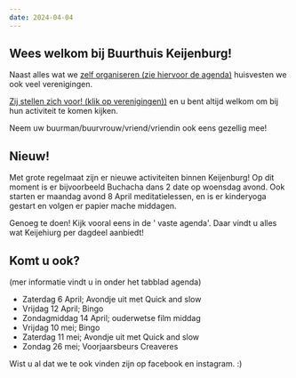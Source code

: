```yaml
---
date: 2024-04-04
---
```


## Wees welkom bij Buurthuis Keijenburg!

Naast alles wat we [zelf organiseren (zie hiervoor de agenda)](/activiteiten/agenda) 
huisvesten we ook veel verenigingen.

[Zij stellen zich voor! (klik op verenigingen))](/verenigingen) 
en u bent altijd welkom om bij hun activiteit te komen kijken.

Neem uw buurman/buurvrouw/vriend/vriendin ook eens gezellig mee!

## Nieuw!
Met grote regelmaat zijn er nieuwe activiteiten binnen Keijenburg!
Op dit moment is er bijvoorbeeld Buchacha dans 2 date op woensdag avond.
Ook starten er maandag avond 8 April meditatielessen, en is er kinderyoga gestart 
en volgen er papier mache middagen.

Genoeg te doen! Kijk vooral eens in de ' vaste agenda'.
Daar vindt u alles wat Keijehiurg per dagdeel aanbiedt!

## Komt u ook?
(mer informatie vindt u in onder het tabblad agenda)
- Zaterdag 6 April; Avondje uit met Quick and slow
- Vrijdag 12 April; Bingo
- Zondagmiddag 14 April; ouderwetse film middag
- Vrijdag 10 mei; Bingo
- Zaterdag 11 mei; Avondje uit met Quick and slow
- Zondag 26 mei; Voorjaarsbeurs Creaveres


Wist u al dat we te ook vinden zijn op facebook en instagram. :)

